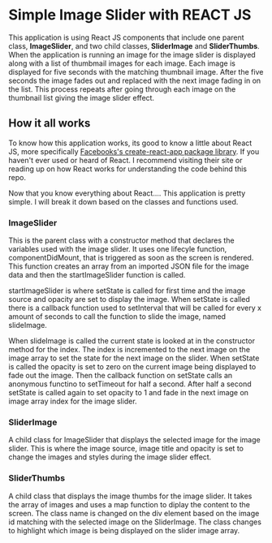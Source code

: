 <h1>Simple Image Slider with REACT JS</h1>

<p>
This application is using React JS components that include one parent class, <strong>ImageSlider</strong>, and two child classes,<strong> SliderImage</strong> and <strong>SliderThumbs</strong>. When the application is running an image for the image slider is displayed along with a list of thumbmail images for each image. Each image is displayed for five seconds with the matching thumbnail image. After the five seconds the image fades out and replaced with the next image fading in on the list. This process repeats after going through each image on the thumbnail list giving the image slider effect.</p> 

<h2>How it all works</h2>
<p>
To know how this application works, its good to know a little about React JS, more specifically <a href="https://facebook.github.io/react/blog/2016/07/22/create-apps-with-no-configuration.html">Facebooks's create-react-app package library</a>. If you haven't ever used or heard of React. I recommend visiting their site or reading up on how React works for understanding the code behind this repo.</p>  

<p>Now that you know everything about React.... This application is pretty simple. I will break it down based on the classes and functions used.</p>

<h3>ImageSlider</h3>
<p>
This is the parent class with a constructor method that declares the variables used with the image slider. It uses one lifecyle function, componentDidMount, that is triggered as soon as the screen is rendered. This function creates an array from an imported JSON file for the image data and then the startImageSlider function is called.</p> 

<p>startImageSlider is where setState is called for first time and the image source and opacity are set to display the image. When setState is called there is a callback function used to setInterval that will be called for every x amount of seconds to call the function to slide the image, named slideImage.</p>
<p>
When slideImage is called the current state is looked at in the constructor method for the index. The index is incremented to the next image on the image array to set the state for the next image on the slider. When setState is called the opacity is set to zero on the current image being displayed to fade out the image. Then the callback function on setState calls an anonymous functino to setTimeout for half a second. After half a second setState is called again to set opacity to 1 and fade in the next image on image array index for the image slider.</p>

<h3>SliderImage</h3>
<p>A child class for ImageSlider that displays the selected image for the image slider. This is where the image source, image title and opacity is set to change the images and styles during the image slider effect.</p>

<h3>SliderThumbs</h3>
<p>A child class that displays the image thumbs for the image slider. It takes the array of images and uses a map function to diplay the content to the screen. The class name is changed on the div element based on the image id matching with the selected image on the SliderImage. The class changes to highlight which image is being displayed on the slider image array.</p> 


